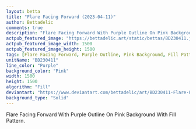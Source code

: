 ```yaml
---
layout: betta
title: "Flare Facing Forward (2023-04-11)"
author: Bettadelic
comments: true
description: "Flare Facing Forward With Purple Outline On Pink Background With Fill Pattern."
actpub_featured_image: "https://bettadelic.art/static/bettas/BD230411.jpg"
actpub_featured_image_width: 1500
actpub_featured_image_height: 1500
tags: [Flare Facing Forward, Purple Outline, Pink Background, Fill Pattern, April 2023, Solid Background Pattern]
unitName: "BD230411"
line_color: "Purple"
background_color: "Pink"
width: 1500
height: 1500
algorithm: "Fill"
deviantart: "https://www.deviantart.com/bettadelic/art/BD230411-Flare-Facing-Forward-2023-04-11-957674422"
background_type: "Solid"
---
```


Flare Facing Forward With Purple Outline On Pink Background With Fill Pattern.
